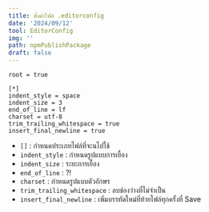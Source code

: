 ```yaml
---
title: ตั้งค่าไฟล์ .editorconfig
date: '2024/09/12'
tool: EditorConfig
img: ''
path: npmPublishPackage
draft: false
---
```


```shell
root = true

[*]
indent_style = space
indent_size = 3
end_of_line = lf
charset = utf-8
trim_trailing_whitespace = true
insert_final_newline = true
```

- `[]` : กำหนดประเภทไฟล์ที่จะนไปใช้
- `indent_style` : กำหนดรูปแบบการเยื้อง
- `indent_size` : ระยะการเยื้อง
- `end_of_line` : ?!
- `charset` : กำหนดรูปแบบตัวอักษร
- `trim_trailing_whitespace` : ลบช่องว่างที่ไม่จำเป็น
- `insert_final_newline` : เพิ่มบรรทัดใหม่ที่ท้ายไฟล์ทุกครั้งที่ Save
